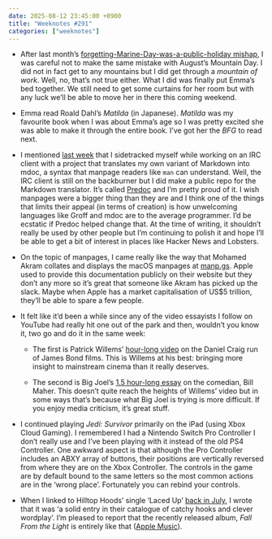 ```yaml
---
date: 2025-08-12 23:45:00 +0900
title: "Weeknotes #291"
categories: ["weeknotes"]
---
```


- After last month’s [forgetting-Marine-Day-was-a-public-holiday mishap](https://updates.inqk.net/post/1753192200.html), I was careful not to make the same mistake with August’s Mountain Day. I did not in fact get to any mountains but I did get through a _mountain of work_. Well, no, that’s not true either. What I did was finally put Emma’s bed together. We still need to get some curtains for her room but with any luck we’ll be able to move her in there this coming weekend.

- Emma read Roald Dahl’s _Matilda_ (in Japanese). _Matilda_ was my favourite book when I was about Emma’s age so I was pretty excited she was able to make it through the entire book. I’ve got her the _BFG_ to read next.

- I mentioned [last week](https://updates.inqk.net/post/1754405640.html) that I sidetracked myself while working on an IRC client with a project that translates my own variant of Markdown into mdoc, a syntax that manpage readers like `man` can understand. Well, the IRC client is still on the backburner but I did make a public repo for the Markdown translator. It’s called [Predoc](https://github.com/pyrmont/predoc) and I’m pretty proud of it. I wish manpages were a bigger thing than they are and I think one of the things that limits their appeal (in terms of creation) is how unwelcoming languages like Groff and mdoc are to the average programmer. I’d be ecstatic if Predoc helped change that. At the time of writing, it shouldn’t really be used by other people but I’m continuing to polish it and hope I’ll be able to get a bit of interest in places like Hacker News and Lobsters.

- On the topic of manpages, I came really like the way that Mohamed Akram collates and displays the macOS manpages at [manp.gs](https://manp.gs/mac/). Apple used to provide this documentation publicly on their website but they don’t any more so it’s great that someone like Akram has picked up the slack. Maybe when Apple has a market capitalisation of US$5 trillion, they’ll be able to spare a few people.

- It felt like it’d been a while since any of the video essayists I follow on YouTube had really hit one out of the park and then, wouldn’t you know it, two go and do it in the same week:

  - The first is Patrick Willems’ [hour-long video](https://youtu.be/8bNXqwpm-rk) on the Daniel Craig run of James Bond films. This is Willems at his best: bringing more insight to mainstream cinema than it really deserves.

  - The second is Big Joel’s [1.5 hour-long essay](https://youtu.be/8THCFfg2BY8) on the comedian, Bill Maher. This doesn’t quite reach the heights of Willems’ video but in some ways that’s because what Big Joel is trying is more difficult. If you enjoy media criticism, it’s great stuff.

- I continued playing _Jedi: Survivor_ primarily on the iPad (using Xbox Cloud Gaming). I remembered I had a Nintendo Switch Pro Controller I don’t really use and I’ve been playing with it instead of the old PS4 Controller. One awkward aspect is that although the Pro Controller includes an ABXY array of buttons, their positions are vertically reversed from where they are on the Xbox Controller. The controls in the game are by default bound to the same letters so the most common actions are in the ‘wrong place’. Fortunately you can rebind your controls.

- When I linked to Hilltop Hoods’ single ‘Laced Up’ [back in July](https://updates.inqk.net/post/1752588240.html), I wrote that it was ‘a solid entry in their catalogue of catchy hooks and clever wordplay’. I’m pleased to report that the recently released album, _Fall From the Light_ is entirely like that ([Apple Music](https://music.apple.com/jp/album/fall-from-the-light/1816112131?l=en-US)).
